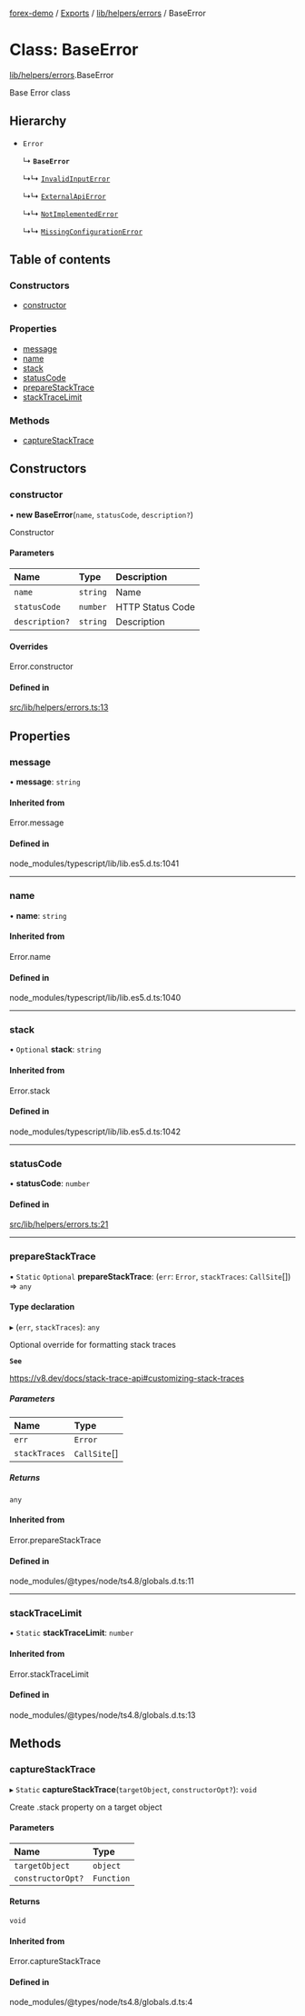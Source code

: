 [forex-demo](../README.md) / [Exports](../modules.md) / [lib/helpers/errors](../modules/lib_helpers_errors.md) / BaseError

# Class: BaseError

[lib/helpers/errors](../modules/lib_helpers_errors.md).BaseError

Base Error class

## Hierarchy

- `Error`

  ↳ **`BaseError`**

  ↳↳ [`InvalidInputError`](lib_helpers_errors.InvalidInputError.md)

  ↳↳ [`ExternalApiError`](lib_helpers_errors.ExternalApiError.md)

  ↳↳ [`NotImplementedError`](lib_helpers_errors.NotImplementedError.md)

  ↳↳ [`MissingConfigurationError`](lib_helpers_errors.MissingConfigurationError.md)

## Table of contents

### Constructors

- [constructor](lib_helpers_errors.BaseError.md#constructor)

### Properties

- [message](lib_helpers_errors.BaseError.md#message)
- [name](lib_helpers_errors.BaseError.md#name)
- [stack](lib_helpers_errors.BaseError.md#stack)
- [statusCode](lib_helpers_errors.BaseError.md#statuscode)
- [prepareStackTrace](lib_helpers_errors.BaseError.md#preparestacktrace)
- [stackTraceLimit](lib_helpers_errors.BaseError.md#stacktracelimit)

### Methods

- [captureStackTrace](lib_helpers_errors.BaseError.md#capturestacktrace)

## Constructors

### constructor

• **new BaseError**(`name`, `statusCode`, `description?`)

Constructor

#### Parameters

| Name           | Type     | Description      |
| :------------- | :------- | :--------------- |
| `name`         | `string` | Name             |
| `statusCode`   | `number` | HTTP Status Code |
| `description?` | `string` | Description      |

#### Overrides

Error.constructor

#### Defined in

[src/lib/helpers/errors.ts:13](https://github.com/suphero/forex-demo/blob/ef493db/src/lib/helpers/errors.ts#L13)

## Properties

### message

• **message**: `string`

#### Inherited from

Error.message

#### Defined in

node_modules/typescript/lib/lib.es5.d.ts:1041

---

### name

• **name**: `string`

#### Inherited from

Error.name

#### Defined in

node_modules/typescript/lib/lib.es5.d.ts:1040

---

### stack

• `Optional` **stack**: `string`

#### Inherited from

Error.stack

#### Defined in

node_modules/typescript/lib/lib.es5.d.ts:1042

---

### statusCode

• **statusCode**: `number`

#### Defined in

[src/lib/helpers/errors.ts:21](https://github.com/suphero/forex-demo/blob/ef493db/src/lib/helpers/errors.ts#L21)

---

### prepareStackTrace

▪ `Static` `Optional` **prepareStackTrace**: (`err`: `Error`, `stackTraces`: `CallSite`[]) => `any`

#### Type declaration

▸ (`err`, `stackTraces`): `any`

Optional override for formatting stack traces

**`See`**

https://v8.dev/docs/stack-trace-api#customizing-stack-traces

##### Parameters

| Name          | Type         |
| :------------ | :----------- |
| `err`         | `Error`      |
| `stackTraces` | `CallSite`[] |

##### Returns

`any`

#### Inherited from

Error.prepareStackTrace

#### Defined in

node_modules/@types/node/ts4.8/globals.d.ts:11

---

### stackTraceLimit

▪ `Static` **stackTraceLimit**: `number`

#### Inherited from

Error.stackTraceLimit

#### Defined in

node_modules/@types/node/ts4.8/globals.d.ts:13

## Methods

### captureStackTrace

▸ `Static` **captureStackTrace**(`targetObject`, `constructorOpt?`): `void`

Create .stack property on a target object

#### Parameters

| Name              | Type       |
| :---------------- | :--------- |
| `targetObject`    | `object`   |
| `constructorOpt?` | `Function` |

#### Returns

`void`

#### Inherited from

Error.captureStackTrace

#### Defined in

node_modules/@types/node/ts4.8/globals.d.ts:4
